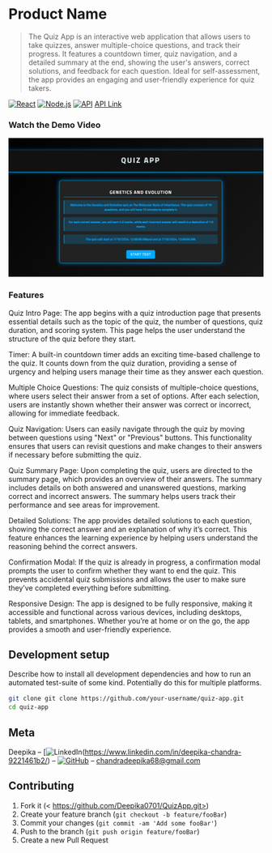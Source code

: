 # Product Name
> The Quiz App is an interactive web application that allows users to take quizzes, answer multiple-choice questions, and track their progress. It features a countdown timer, quiz navigation, and a detailed summary at the end, showing the user's answers, correct solutions, and feedback for each question. Ideal for self-assessment, the app provides an engaging and user-friendly experience for quiz takers.

[![React][react-image]](https://reactjs.org/)
[![Node.js][node-image]](https://nodejs.org/)
[![API][api-image]](https://developer.mozilla.org/en-US/docs/Web/API)
[API Link](https://api.jsonserve.com/Uw5CrX)

### Watch the Demo Video

[![Watch the demo](https://github.com/Deepika0701/QuizApp/blob/master/src/assets/quizApp.png)](https://drive.google.com/file/d/1NzMasou2wUOdKImxwIpgAOXU1P_ymrV4/view?usp=sharing)



### Features
Quiz Intro Page: The app begins with a quiz introduction page that presents essential details such as the topic of the quiz, the number of questions, quiz duration, and scoring system. This page helps the user understand the structure of the quiz before they start.

Timer: A built-in countdown timer adds an exciting time-based challenge to the quiz. It counts down from the quiz duration, providing a sense of urgency and helping users manage their time as they answer each question.

Multiple Choice Questions: The quiz consists of multiple-choice questions, where users select their answer from a set of options. After each selection, users are instantly shown whether their answer was correct or incorrect, allowing for immediate feedback.

Quiz Navigation: Users can easily navigate through the quiz by moving between questions using "Next" or "Previous" buttons. This functionality ensures that users can revisit questions and make changes to their answers if necessary before submitting the quiz.

Quiz Summary Page: Upon completing the quiz, users are directed to the summary page, which provides an overview of their answers. The summary includes details on both answered and unanswered questions, marking correct and incorrect answers. The summary helps users track their performance and see areas for improvement.

Detailed Solutions: The app provides detailed solutions to each question, showing the correct answer and an explanation of why it’s correct. This feature enhances the learning experience by helping users understand the reasoning behind the correct answers.

Confirmation Modal: If the quiz is already in progress, a confirmation modal prompts the user to confirm whether they want to end the quiz. This prevents accidental quiz submissions and allows the user to make sure they’ve completed everything before submitting.

Responsive Design: The app is designed to be fully responsive, making it accessible and functional across various devices, including desktops, tablets, and smartphones. Whether you’re at home or on the go, the app provides a smooth and user-friendly experience.





## Development setup

Describe how to install all development dependencies and how to run an automated test-suite of some kind. Potentially do this for multiple platforms.

```sh
git clone git clone https://github.com/your-username/quiz-app.git
cd quiz-app

```



## Meta

Deepika – 
[![LinkedIn][linkedin-image](https://www.linkedin.com/in/deepika-chandra-9221461b2/) – 
[![GitHub](https://upload.wikimedia.org/wikipedia/commons/9/91/Octicons-mark-github.svg)](https://github.com/Deepika0701) – 
chandradeepika68@gmail.com



## Contributing

1. Fork it (< https://github.com/Deepika0701/QuizApp.git>)
2. Create your feature branch (`git checkout -b feature/fooBar`)
3. Commit your changes (`git commit -am 'Add some fooBar'`)
4. Push to the branch (`git push origin feature/fooBar`)
5. Create a new Pull Request

<!-- Markdown link & img dfn's -->
[linkedin-image]:https://upload.wikimedia.org/wikipedia/commons/8/81/LinkedIn_Logo_2019.svg
[github-image]:https://upload.wikimedia.org/wikipedia/commons/6/63/Octicons-mark-github.svg
[react-image]: https://img.shields.io/badge/React-%2320232a.svg?style=flat-square&logo=react&logoColor=%2361DAFB
[node-image]: https://img.shields.io/badge/Node.js-%2343853D.svg?style=flat-square&logo=node.js&logoColor=%23ffffff
[api-image]: https://img.shields.io/badge/API-%23f7df1e.svg?style=flat-square&logo=swagger&logoColor=%23ffffff

